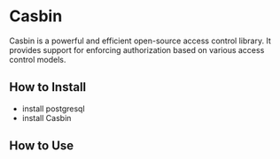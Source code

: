 # Casbin

Casbin is a powerful and efficient open-source access control library. It provides support for enforcing authorization based on various access control models.

## How to Install 
- install postgresql 
- install Casbin

## How to Use


